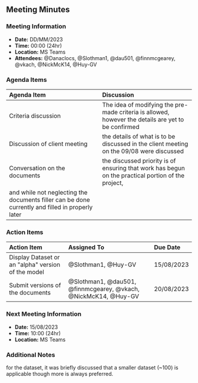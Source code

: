 ## Meeting Minutes
### Meeting Information
* **Date:** DD/MM/2023
* **Time:** 00:00 (24hr)
* **Location:** MS Teams
* **Attendees:** @Danaclocs, @Slothman1, @dau501, @finnmcgearey, @vkach, @NickMcK14, @Huy-GV

### Agenda Items
|Agenda Item|Discussion|
|:-|:-|
|Criteria discussion|The idea of modifying the pre-made criteria is allowed, however the details are yet to be confirmed|
|Discussion of client meeting|the details of what is to be discussed in the client meeting on the 09/08 were discussed|
|Conversation on the documents|the discussed priority is of ensuring that work has begun on the practical portion of the project,
and while not neglecting the documents filler can be done currently and filled in properly later|

### Action Items
|Action Item|Assigned To|Due Date|
|:-|:-|:-|
|Display Dataset or an "alpha" version of the model|@Slothman1, @Huy-GV|15/08/2023|
|Submit versions of the documents|@Slothman1, @dau501, @finnmcgearey, @vkach, @NickMcK14, @Huy-GV|20/08/2023|

### Next Meeting Information
* **Date:** 15/08/2023
* **Time:** 10:00 (24hr)
* **Location:** MS Teams

### Additional Notes
for the dataset, it was briefly discussed that a smaller dataset (~100) is applicable though more is always preferred.
